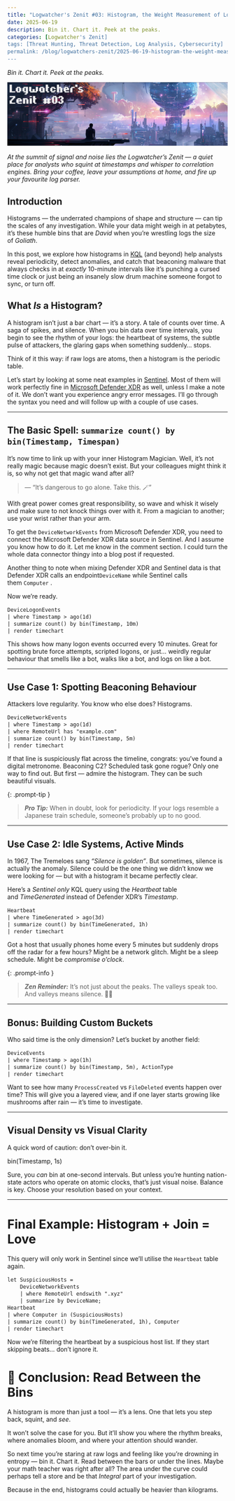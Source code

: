 ```yaml
---
title: "Logwatcher's Zenit #03: Histogram, the Weight Measurement of Logs"
date: 2025-06-19
description: Bin it. Chart it. Peek at the peaks.
categories: [Logwatcher's Zenit]
tags: [Threat Hunting, Threat Detection, Log Analysis, Cybersecurity]
permalink: /blog/logwatchers-zenit/2025-06-19-histogram-the-weight-measurement-of-logs
---
```


_Bin it. Chart it. Peek at the peaks._

![](/assets/img/blog/2025-06-19-logwatchers-zenit-03/ThreatHunter%20Chronicles%20Logwatchers%20Zenit%2003.png)

_At the summit of signal and noise lies the Logwatcher’s Zenit — a quiet place for analysts who squint at timestamps and whisper to correlation engines. Bring your coffee, leave your assumptions at home, and fire up your favourite log parser._

## Introduction

Histograms — the underrated champions of shape and structure — can tip the scales of any investigation. While your data might weigh in at petabytes, it’s these humble bins that are _David_ when you’re wrestling logs the size of _Goliath_.

In this post, we explore how histograms in [KQL](https://learn.microsoft.com/en-us/kusto/query/?view=microsoft-fabric&wt.mc_id=MVP_387063) (and beyond) help analysts reveal periodicity, detect anomalies, and catch that beaconing malware that always checks in at _exactly_ 10-minute intervals like it’s punching a cursed time clock or just being an insanely slow drum machine someone forgot to sync, or turn off.

## What _Is_ a Histogram?

A histogram isn’t just a bar chart — it’s a story. A tale of counts over time. A saga of spikes, and silence. When you bin data over time intervals, you begin to see the rhythm of your logs: the heartbeat of systems, the subtle pulse of attackers, the glaring gaps when something suddenly… stops.

Think of it this way: if raw logs are atoms, then a histogram is the periodic table.

Let’s start by looking at some neat examples in [Sentinel](https://learn.microsoft.com/en-us/azure/sentinel/overview?tabs=defender-portal&%3Fwt.mc_id=MVP_387063). Most of them will work perfectly fine in [Microsoft Defender XDR](https://www.microsoft.com/sv-se/security/business/siem-and-xdr/microsoft-defender-xdr/?wt.mc_id=MVP_387063) as well, unless I make a note of it. We don’t want you experience angry error messages. I’ll go through the syntax you need and will follow up with a couple of use cases.

---
## The Basic Spell: `summarize count() by bin(Timestamp, Timespan)`

It’s now time to link up with your inner Histogram Magician. Well, it’s not really magic because magic doesn’t exist. But your colleagues might think it is, so why not get that magic wand after all?

> — “It’s dangerous to go alone. Take this. 🪄”

With great power comes great responsibility, so wave and whisk it wisely and make sure to not knock things over with it. From a magician to another; use your wrist rather than your arm.

To get the `DeviceNetworkEvents` from Microsoft Defender XDR, you need to connect the Microsoft Defender XDR data source in Sentinel. And I assume you know how to do it. Let me know in the comment section. I could turn the whole data connector thingy into a blog post if requested.

Another thing to note when mixing Defender XDR and Sentinel data is that Defender XDR calls an endpoint`DeviceName` while Sentinel calls them `Computer` .

Now we’re ready.

```
DeviceLogonEvents  
| where Timestamp > ago(1d)  
| summarize count() by bin(Timestamp, 10m)  
| render timechart
```

This shows how many logon events occurred every 10 minutes. Great for spotting brute force attempts, scripted logons, or just… weirdly regular behaviour that smells like a bot, walks like a bot, and logs on like a bot.

---
## Use Case 1: Spotting Beaconing Behaviour

Attackers love regularity. You know who else does? Histograms.

```
DeviceNetworkEvents  
| where Timestamp > ago(1d)  
| where RemoteUrl has "example.com"  
| summarize count() by bin(Timestamp, 5m)  
| render timechart
```

If that line is suspiciously flat across the timeline, congrats: you’ve found a digital metronome. Beaconing C2? Scheduled task gone rogue? Only one way to find out. But first — admire the histogram. They can be such beautiful visuals.

{: .prompt-tip }
> **_Pro Tip:_** When in doubt, look for periodicity. If your logs resemble a Japanese train schedule, someone’s probably up to no good.

---
## Use Case 2: Idle Systems, Active Minds

In 1967, The Tremeloes sang _“Silence is golden”_. But sometimes, silence is actually the anomaly. Silence could be the one thing we didn’t know we were looking for — but with a histogram it became perfectly clear.

Here’s a _Sentinel only_ KQL query using the _Heartbeat_ table and _TimeGenerated_ instead of Defender XDR’s _Timestamp_.

```
Heartbeat  
| where TimeGenerated > ago(3d)  
| summarize count() by bin(TimeGenerated, 1h)  
| render timechart
```

Got a host that usually phones home every 5 minutes but suddenly drops off the radar for a few hours? Might be a network glitch. Might be a sleep schedule. Might be _compromise o’clock_.

{: .prompt-info }
> **_Zen Reminder:_** It’s not just about the peaks. The valleys speak too. And valleys means silence. 🧘‍♂️

---
## Bonus: Building Custom Buckets

Who said time is the only dimension? Let’s bucket by another field:

```
DeviceEvents  
| where Timestamp > ago(1h)  
| summarize count() by bin(Timestamp, 5m), ActionType  
| render timechart
```

Want to see how many `ProcessCreated` vs `FileDeleted` events happen over time? This will give you a layered view, and if one layer starts growing like mushrooms after rain — it’s time to investigate.

---
## Visual Density vs Visual Clarity

A quick word of caution: don’t over-bin it.

bin(Timestamp, 1s)

Sure, you _can_ bin at one-second intervals. But unless you’re hunting nation-state actors who operate on atomic clocks, that’s just visual noise. Balance is key. Choose your resolution based on your context.

---
# Final Example: Histogram + Join = Love

This query will only work in Sentinel since we’ll utilise the `Heartbeat` table again.

```
let SuspiciousHosts =   
    DeviceNetworkEvents  
    | where RemoteUrl endswith ".xyz"  
    | summarize by DeviceName;  
Heartbeat  
| where Computer in (SuspiciousHosts)  
| summarize count() by bin(TimeGenerated, 1h), Computer  
| render timechart
```

Now we’re filtering the heartbeat by a suspicious host list. If they start skipping beats… don’t ignore it.

# 🧘 Conclusion: Read Between the Bins

A histogram is more than just a tool — it’s a lens. One that lets you step back, squint, and _see_.

It won’t solve the case for you. But it’ll show you where the rhythm breaks, where anomalies bloom, and where your attention should wander.

So next time you’re staring at raw logs and feeling like you’re drowning in entropy — bin it. Chart it. Read between the bars or under the lines. Maybe your math teacher was right after all? The area under the curve could perhaps tell a store and be that _Integral_ part of your investigation.

Because in the end, histograms could actually be heavier than kilograms.
